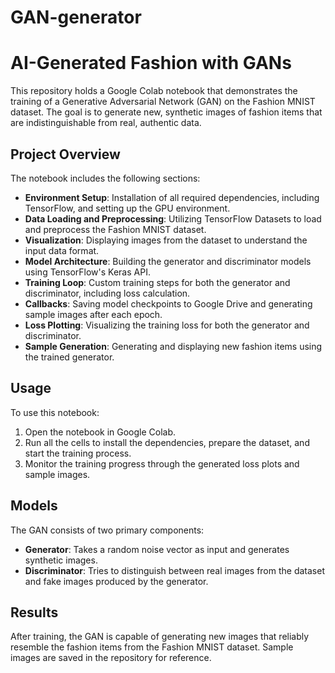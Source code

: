 # GAN-generator
# AI-Generated Fashion with GANs

This repository holds a Google Colab notebook that demonstrates the training of a Generative Adversarial Network (GAN) on the Fashion MNIST dataset. The goal is to generate new, synthetic images of fashion items that are indistinguishable from real, authentic data.

## Project Overview

The notebook includes the following sections:

- **Environment Setup**: Installation of all required dependencies, including TensorFlow, and setting up the GPU environment.
- **Data Loading and Preprocessing**: Utilizing TensorFlow Datasets to load and preprocess the Fashion MNIST dataset.
- **Visualization**: Displaying images from the dataset to understand the input data format.
- **Model Architecture**: Building the generator and discriminator models using TensorFlow's Keras API.
- **Training Loop**: Custom training steps for both the generator and discriminator, including loss calculation.
- **Callbacks**: Saving model checkpoints to Google Drive and generating sample images after each epoch.
- **Loss Plotting**: Visualizing the training loss for both the generator and discriminator.
- **Sample Generation**: Generating and displaying new fashion items using the trained generator.

## Usage

To use this notebook:

1. Open the notebook in Google Colab.
2. Run all the cells to install the dependencies, prepare the dataset, and start the training process.
3. Monitor the training progress through the generated loss plots and sample images.

## Models

The GAN consists of two primary components:

- **Generator**: Takes a random noise vector as input and generates synthetic images.
- **Discriminator**: Tries to distinguish between real images from the dataset and fake images produced by the generator.

## Results

After training, the GAN is capable of generating new images that reliably resemble the fashion items from the Fashion MNIST dataset. Sample images are saved in the repository for reference.
